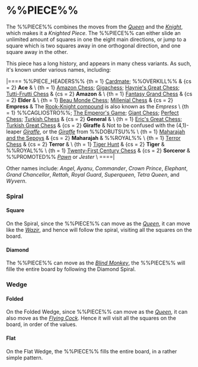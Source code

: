 # %%PIECE%%

The %%PIECE%% combines the moves from the
[*Queen*](queen.html) and the
[*Knight*](knight.html), which makes it a *Knighted Piece*. The
%%PIECE%% can either slide an unlimited amount of squares in one
the eight main directions, or jump to a square which is two squares
away in one orthogonal direction, and one square away in the other.

This piece has a long history, and appears in many chess variants. As such,
it's known under various names, including:

|====
%%PIECE_HEADERS%%
  {th = 1}  [Cardmate](#chess-v:large.dir/cardmat.html); %%OVERKILL%%
& {cs = 2}  **Ace**
&           \\
  {th = 1}  [Amazon Chess](#chess-v:diffmove.dir/amazone.html);
            [Gigachess](#chess-v:large.dir/gigachess.html);
            [Haynie's Great Chess](#chess-v:large.dir/haynieschess.html);
            [Tutti-Frutti Chess](#chess-v:dpieces.dir/tuttifr.html)
& {cs = 2}  **Amazon**
&           \\
  {th = 1}  [Fantasy Grand Chess](#chess-v:large.dir/contest/fantasygrand.html)
& {cs = 2}  **Elder**
&           \\
  {th = 1}  [Beau Monde Chess](#chess-v:large.dir/beaumonde.html);
            [Millenial Chess](#chess-v:large.dir/contest/milchess.html)
& {cs = 2}  **Empress**
&           The [Rook-Knight compound](chancellor.html?piece=empress) is
            also known as the *Empress* \\
  {th = 1}  %%CAGLIOSTRO%%;
            [The Emperor's Game](#chess-v:large.dir/emperor.html);
            [Giant Chess](#chess-v:large.dir/giantchess.html);
            [Perfect Chess](#chess-v:diffmove.dir/perfectchess.html);
            [Turkish Chess](#chess-v:large.dir/turkishchess.html)
& {cs = 2}  **General**
&           \\
  {th = 1}  [Eric's Great Chess](large.dir/ericgr.html);
            [Turkish Great Chess](#chess-v:historic.dir/indiangr1.html)
& {cs = 2}  **Giraffe**
&           Not to be confused with the (4,1)-leaper [*Giraffe*](giraffe.html),
            or the [*Giraffe*](wazir.html?piece=giraffe_dobutsu) from
            %%DOBUTSU%% \\
  {th = 1}  [Maharajah and the Sepoys](#wiki)
& {cs = 2}  **Maharajah**
&           %%ROYAL%% \\
  {th = 1}  [Terror Chess](#chess-v:large.dir/terror.html)
& {cs = 2}  **Terror**
&           \\
  {th = 1}  [Tiger Hunt](#chess-v:unequal.dir/tigerhnt.html)
& {cs = 2}  **Tiger**
&           %%ROYAL%% \\
  {th = 1}  [Twenty-First Century
             Chess](#chess-v:large.dir/21st-century-chess.html)
& {cs = 2}  **Sorceror**
            & %%PROMOTED%% [*Pawn*](pawn.html) or *Jester* \\
====|

Other names include:
*Angel*, *Ayanu*, *Commander*, *Crown Prince*, *Elephant*,
*Grand Chancellor*, *Rettah*,
*Royal Guard*, *Superqueen*, *Tetra Queen*, and *Wyvern*.


### Spiral

#### Square

On the Spiral, since the %%PIECE%% can move as the [*Queen*](queen.html),
it can move like the [*Wazir*](wazir.html), and hence will follow the spiral,
visiting all the squares on the board. 

#### Diamond

The %%PIECE%% can move as the [*Blind Monkey*](blind_monkey.html),
the %%PIECE%% will fille the entire board by following the Diamond Spiral.

### Wedge

#### Folded

On the Folded Wedge, since %%PIECE%% can move as the [*Queen*](queen.html),
it can also move as the [*Flying Cock*](flying_cock.html). Hence
it will visit all the squares on the board, in order of the values.

#### Flat

On the Flat Wedge, the %%PIECE%% fills the entire board, in a 
rather simple pattern.
